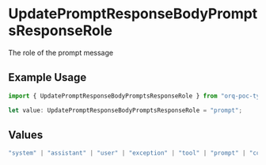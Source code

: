 # UpdatePromptResponseBodyPromptsResponseRole

The role of the prompt message

## Example Usage

```typescript
import { UpdatePromptResponseBodyPromptsResponseRole } from "orq-poc-typescript-multi-env-version/models/operations";

let value: UpdatePromptResponseBodyPromptsResponseRole = "prompt";
```

## Values

```typescript
"system" | "assistant" | "user" | "exception" | "tool" | "prompt" | "correction" | "expected_output"
```